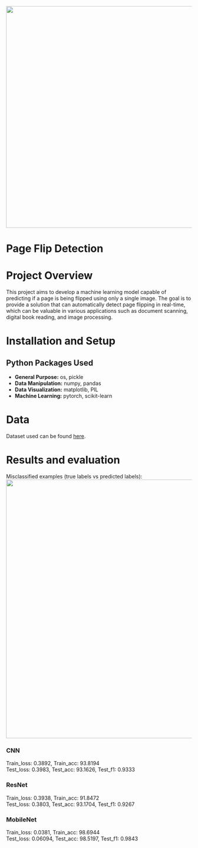 <img src="https://github.com/trtrgfh/Page-Flip-Detection/assets/73056232/0c531186-5c1b-477d-8e78-931298e9c268" width="600"/>

# Page Flip Detection

# Project Overview
This project aims to develop a machine learning model capable of predicting if a page is being flipped using only a single image. The goal is to provide a solution that can automatically detect page flipping in real-time, which can be valuable in various applications such as document scanning, digital book reading, and image processing.

# Installation and Setup
## Python Packages Used
- **General Purpose:** os, pickle
- **Data Manipulation:** numpy, pandas
- **Data Visualization:** matplotlib, PIL
- **Machine Learning:** pytorch, scikit-learn
  
# Data
Dataset used can be found [here](https://drive.google.com/file/d/1KDQBTbo5deKGCdVV_xIujscn5ImxW4dm/view?usp=sharing).

# Results and evaluation
Misclassified examples (true labels vs predicted labels): \
<img src="https://github.com/trtrgfh/Page-Flip-Detection/assets/73056232/a736ef74-527b-40a5-b28b-4b8d6a4d8778" width="700"/>

### CNN
Train_loss: 0.3892, Train_acc: 93.8194 \
Test_loss: 0.3983, Test_acc: 93.1626, Test_f1: 0.9333

### ResNet
Train_loss: 0.3938, Train_acc: 91.8472 \
Test_loss: 0.3803, Test_acc: 93.1704, Test_f1: 0.9267

### MobileNet
Train_loss: 0.0381, Train_acc: 98.6944 \
Test_loss: 0.06094, Test_acc: 98.5197, Test_f1: 0.9843

